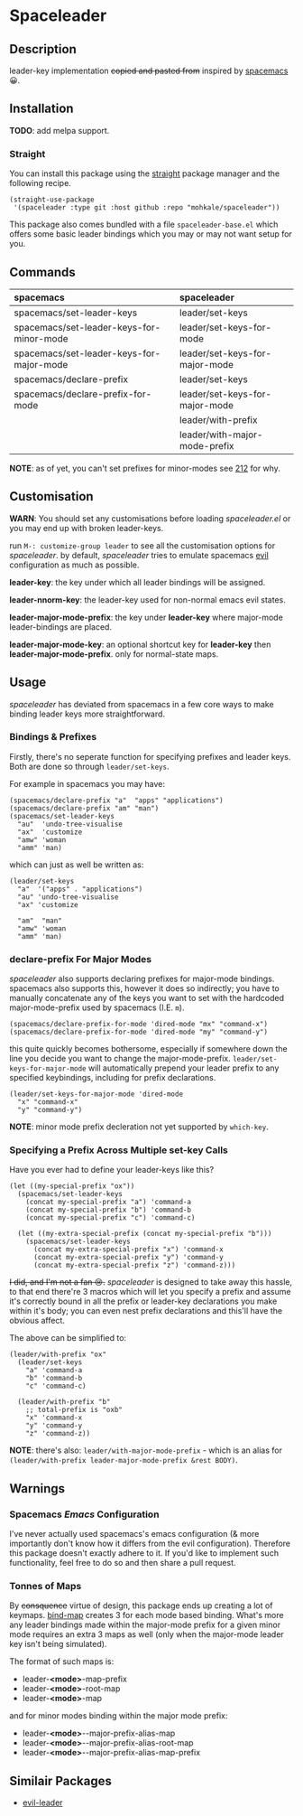 # Spaceleader
## Description
leader-key implementation ~~copied and pasted from~~ inspired by
[spacemacs](https://github.com/syl20bnr/spacemacs) :grinning:.

## Installation
**TODO**: add melpa support.

### Straight
You can install this package using the [straight][straight] package manager and the
following recipe.

[straight]: https://github.com/raxod502/straight.el

```elisp
(straight-use-package
 '(spaceleader :type git :host github :repo "mohkale/spaceleader"))
```

This package also comes bundled with a file `spaceleader-base.el` which offers some
basic leader bindings which you may or may not want setup for you.

## Commands
| spacemacs                                | spaceleader                    |
|:-----------------------------------------|:-------------------------------|
| spacemacs/set-leader-keys                | leader/set-keys                |
| spacemacs/set-leader-keys-for-minor-mode | leader/set-keys-for-mode       |
| spacemacs/set-leader-keys-for-major-mode | leader/set-keys-for-major-mode |
| spacemacs/declare-prefix                 | leader/set-keys                |
| spacemacs/declare-prefix-for-mode        | leader/set-keys-for-major-mode |
|                                          | leader/with-prefix             |
|                                          | leader/with-major-mode-prefix  |

**NOTE**: as of yet, you can't set prefixes for minor-modes see
[212](https://github.com/justbur/emacs-which-key/issues/212) for why.

## Customisation
**WARN**: You should set any customisations before loading *spaceleader.el* or you may
end up with broken leader-keys.

run `M-: customize-group leader` to see all the customisation options for *spaceleader*.
by default, *spaceleader* tries to emulate spacemacs [evil](https://github.com/emacs-evil/evil)
configuration as much as possible.

**leader-key**: the key under which all leader bindings will be assigned.

**leader-nnorm-key**: the leader-key used for non-normal emacs evil states.

**leader-major-mode-prefix**: the key under **leader-key** where major-mode leader-bindings are placed.

**leader-major-mode-key**: an optional shortcut key for **leader-key** then **leader-major-mode-prefix**.
only for normal-state maps.

## Usage
*spaceleader* has deviated from spacemacs in a few core ways to make binding leader
keys more straightforward.

### Bindings &amp; Prefixes
Firstly, there's no seperate function for specifying prefixes and leader keys. Both
are done so through `leader/set-keys`.

For example in spacemacs you may have:

```elisp
(spacemacs/declare-prefix "a"  "apps" "applications")
(spacemacs/declare-prefix "am" "man")
(spacemacs/set-leader-keys
  "au"  'undo-tree-visualise
  "ax"  'customize
  "amw" 'woman
  "amm" 'man)
```

which can just as well be written as:

```elisp
(leader/set-keys
  "a"  '("apps" . "applications")
  "au" 'undo-tree-visualise
  "ax" 'customize

  "am"  "man"
  "amw" 'woman
  "amm" 'man)
```

### declare-prefix For Major Modes
*spaceleader* also supports declaring prefixes for major-mode bindings. spacemacs
also supports this, however it does so indirectly; you have to manually concatenate
any of the keys you want to set with the hardcoded major-mode-prefix used by spacemacs
(I.E. `m`).

```elisp
(spacemacs/declare-prefix-for-mode 'dired-mode "mx" "command-x")
(spacemacs/declare-prefix-for-mode 'dired-mode "my" "command-y")
```

this quite quickly becomes bothersome, especially if somewhere down the line you decide you want to
change the major-mode-prefix. `leader/set-keys-for-major-mode` will automatically prepend your leader
prefix to any specified keybindings, including for prefix declarations.

```elisp
(leader/set-keys-for-major-mode 'dired-mode
  "x" "command-x"
  "y" "command-y")
```

**NOTE**: minor mode prefix decleration not yet supported by `which-key`.

### Specifying a Prefix Across Multiple set-key Calls
Have you ever had to define your leader-keys like this?

```elisp
(let ((my-special-prefix "ox"))
  (spacemacs/set-leader-keys
    (concat my-special-prefix "a") 'command-a
    (concat my-special-prefix "b") 'command-b
    (concat my-special-prefix "c") 'command-c)

  (let ((my-extra-special-prefix (concat my-special-prefix "b")))
    (spacemacs/set-leader-keys
      (concat my-extra-special-prefix "x") 'command-x
      (concat my-extra-special-prefix "y") 'command-y
      (concat my-extra-special-prefix "z") 'command-z)))
```

~~I did, and I'm not a fan :cry:.~~ *spaceleader* is designed to take away this hassle, to that
end there're 3 macros which will let you specify a prefix and assume it's correctly bound in
all the prefix or leader-key declarations you make within it's body; you can even nest prefix
declarations and this'll have the obvious affect.

The above can be simplified to:

```elisp
(leader/with-prefix "ox"
  (leader/set-keys
    "a" 'command-a
    "b" 'command-b
    "c" 'command-c)

  (leader/with-prefix "b"
    ;; total-prefix is "oxb"
    "x" 'command-x
    "y" 'command-y
    "z" 'command-z))
```

**NOTE**: there's also: `leader/with-major-mode-prefix` - which is an alias for
`(leader/with-prefix leader-major-mode-prefix &rest BODY)`.

## Warnings
### Spacemacs *Emacs* Configuration
I've never actually used spacemacs's emacs configuration (& more importantly don't know how
it differs from the evil configuration). Therefore this package doesn't exactly adhere to it.
If you'd like to implement such functionality, feel free to do so and then share a pull request.

### Tonnes of Maps
By ~~consquence~~ virtue of design, this package ends up creating a lot of keymaps.
[bind-map][emacs-bind-map] creates 3 for each mode based binding. What's more any leader
bindings made within the major-mode prefix for a given minor mode requires an extra 3 maps
as well (only when the major-mode leader key isn't being simulated).

The format of such maps is:
- leader-**&lt;mode&gt;**-map-prefix
- leader-**&lt;mode&gt;**-root-map
- leader-**&lt;mode&gt;**-map

and for minor modes binding within the major mode prefix:
- leader-**&lt;mode&gt;**--major-prefix-alias-map
- leader-**&lt;mode&gt;**--major-prefix-alias-root-map
- leader-**&lt;mode&gt;**--major-prefix-alias-map-prefix

[emacs-bind-map]: https://github.com/justbur/emacs-bind-map

## Similair Packages
- [evil-leader](https://github.com/cofi/evil-leader)

